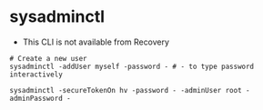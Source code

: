 # sysadminctl

- This CLI is not available from Recovery

```shell
# Create a new user
sysadminctl -addUser myself -password - # - to type password interactively
```

```shell
sysadminctl -secureTokenOn hv -password - -adminUser root -adminPassword -
```
